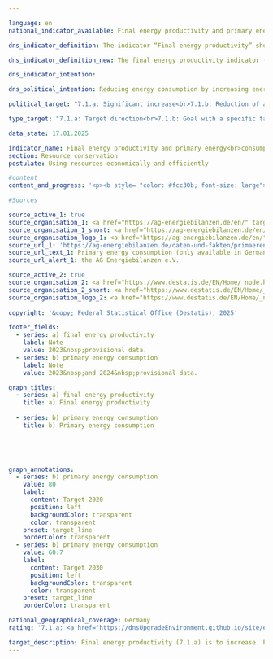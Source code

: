 ```yaml
---

language: en        
national_indicator_available: Final energy productivity and primary energy<br>consumption        

dns_indicator_definition: The indicator “Final energy productivity” shows the trend of value added per unit of final energy used. The concept of “final energy” refers to the part of the energy that is used energetically in terms of thermal or electric energy in the production sectors for the manufacturing of goods or by households.<br>The indicator ”Primary energy consumption” specifies how much energy was consumed by a country in the energy sectors for conversion purposes on the one hand, and by production activities, transport and households on the other.        

dns_indicator_definition_new: The final energy productivity indicator (7.1.a) shows the development of value added per unit of final energy used compared to the base year 2008. The term ‘final energy’ refers to the portion of energy that is available as thermal or electrical energy for the production of goods or for use in private households. Indicator 7.1.b shows the development of primary energy consumption compared to the base year 2008. Primary energy consumption is calculated as the sum of final energy consumption, non-energy consumption and the balance in the conversion balance. In the conversion balance, the conversion of energy sources is shown as input and output. Own consumption in the conversion areas and flare and line losses are also recognised in the conversion balance.        

dns_indicator_intention:         

dns_political_intention: Reducing energy consumption by increasing energy efficiency is the second main pillar of the energy transition alongside the expansion of renewable energies. The aim is to achieve a high level of economic performance with as little energy as possible. Saving energy protects the climate and the environment, contributes to improving security of supply and the competitiveness of industry.        

political_target: "7.1.a: Significant increase<br>7.1.b: Reduction of at least 39.3&nbsp;per cent by 2030&nbsp;compared to 2008"        

type_target: "7.1.a: Target direction<br>7.1.b: Goal with a specific target value"        

data_state: 17.01.2025        

indicator_name: Final energy productivity and primary energy<br>consumption        
section: Resource conservation        
postulate: Using resources economically and efficiently        

#content         
content_and_progress: '<p><b style= "color: #fcc30b; font-size: large">7.1.a, b Final energy productivity and primary energy<br><br>consumption</b><br><br>When considering energy consumption, a distinction is made between primary and final energy:<br><br>• 	Primary energy refers to the energy contained in natural energy sources such as natural gas, petroleum, coal, or uranium before their conversion. Energy obtained from renewable sources also counts as primary energy.<br><br>• 	Final energy is the portion of primary energy available to the final consumer in the form of electricity, district heating, natural gas, or fuels. It results from the primary energy minus the losses incurred during conversion, transport, and storage.<br><br><b>7.1.a Final energy productivity</b><br><br>Final energy productivity describes the relationship between economic value added&nbsp;–&nbsp;measured as gross domestic product (<abbr title="Gross domestic product" tabindex="0">GDP</abbr>)&nbsp;–&nbsp;and final energy consumption. It serves as an indicator of energy efficiency in the production of goods, the provision of services, and energy consumption in private households.<br><br>Because the indicator refers to final energy, losses during conversion, transport, and storage are not taken into account. Therefore, conclusions about the efficiency of energy conversion processes&nbsp;–&nbsp;such as the efficiency of power plants&nbsp;–&nbsp;or progress in energy transmission and storage are not possible.<br><br>According to preliminary results, final energy productivity increased by 31.8% between 2008&nbsp;and 2023, including 10.8&nbsp;percentage points in 2022&nbsp;and 2023&nbsp;alone. This means that the politically set target of a continuous increase was achieved both last year and on a multi-year average.<br><br>Until 2019, the indicator"s development was primarily driven by rising <abbr title="Gross domestic product" tabindex="0">GDP</abbr> (+14.7&nbsp;% compared to 2008), while final energy consumption remained relatively constant (–3.0&nbsp;%). Between 2021&nbsp;and 2023, <abbr title="Gross domestic product" tabindex="0">GDP</abbr> increased only slightly, but at the same time, energy consumption fell significantly&nbsp;–&nbsp;from 94.2&nbsp;% to 87.5&nbsp;% of the 2008&nbsp;baseline. As a result, final energy productivity continued to increase despite stagnating <abbr title="Gross domestic product" tabindex="0">GDP</abbr>.<br><br>Regional differences are clearly visible: In 2022, final energy productivity in Saxony-Anhalt was 249&nbsp;million euros per gigajoule&nbsp;–&nbsp;an increase of only 4.6% compared to 2008. Saxony-Anhalt thus recorded the lowest value in Germany, both in terms of final energy productivity itself and its development. The highest values were achieved by the city-states of Berlin (928&nbsp;million euros per gigajoule) and Hamburg (983&nbsp;million euros per gigajoule). Berlin also achieved the highest growth of all federal states, with 72.8&nbsp;% compared to 2008. <br><br>Total final energy consumption in 2023&nbsp;amounted to 8,163&nbsp;petajoules, compared to 9,327&nbsp;petajoules in 2008. Approximately 14&nbsp;% was accounted for by industry, commerce and services, 28&nbsp;% each by households and industry, and 31&nbsp;% by transport.<br><br><b>7.1.b 	Primary energy consumptio</b><br><br>Primary energy consumption encompasses the total energy content of all energy sources used domestically. This includes primary energy sources such as lignite and hard coal, mineral oil, natural gas, and energy from renewable sources. These are either used directly or converted into secondary energy sources such as electricity, district heating, gasoline, or diesel.<br><br>The calculation is based on the total domestically produced energy sources plus the balance of imports and exports, as well as inventory changes, less reserves stored at sea. The basis is the energy balances of the Working Group on Energy Balances (<abbr title="Energy Balance Association" tabindex="0">AGEB</abbr>), supplemented by other data sources .<br><br>In contrast to final energy productivity, this indicator does not consider economic reference values, but only consumption . Since it is based on primary energy, efficiency improvements in the conversion of fossil fuels&nbsp;–&nbsp;particularly in electricity generation&nbsp;–&nbsp;are also included. However, this does not clearly determine whether changes in the indicator are due to changes in energy consumption or to developments in energy generation, conversion, and transport. When electricity is generated from renewable sources, the energy produced is counted as primary energy, so efficiency improvements in these plants do not have a direct impact on the indicator.<br><br>Between 2008&nbsp;and 2024, primary energy consumption fell According to preliminary data, the energy consumption will be 72.9&nbsp;% of the baseline. If the trend of recent years continues, the politically defined target of reducing primary energy consumption by at least 39.3&nbsp;% compared to 2008&nbsp;by 2030&nbsp;–&nbsp;expected to be achieved ahead of schedule.<br><br>Here, too, there are clear regional differences: While primary energy consumption While in Saxony it rose to 102.8&nbsp;% of the 2008&nbsp;baseline in 2022&nbsp;, in Schleswig-Holstein it fell to 73.8&nbsp;%.</p>'                

#Sources        

source_active_1: true
source_organisation_1: <a href="https://ag-energiebilanzen.de/en/" target="_blank" onclick="return confirm_alert('the AG Energiebilanzen e.V.', 'En')">AG Energiebilanzen e.V.</a>
source_organisation_1_short: <a href="https://ag-energiebilanzen.de/en/" target="_blank" onclick="return confirm_alert('the AG Energiebilanzen e.V.', 'En')">AG Energiebilanzen e.V.</a>
source_organisation_logo_1: <a href="https://ag-energiebilanzen.de/en/" target="_blank" onclick="return confirm_alert('the AG Energiebilanzen e.V.', 'En')"><img src="https://dnsTestEnvironment.github.io/dns-indicators/public/OrgImgEn/ageb.png" alt="AG Energiebilanzen e.V." title=" Click here to visit the homepage of the organizationAG Energiebilanzen e.V." style="height:60px; width:148px; border:transparent"/></a>
source_url_1: 'https://ag-energiebilanzen.de/daten-und-fakten/primaerenergieverbrauch/'
source_url_text_1: Primary energy consumption (only available in German)
source_url_alert_1: the AG Energiebilanzen e.V.

source_active_2: true
source_organisation_2: <a href="https://www.destatis.de/EN/Home/_node.html" target="_blank">Federal Statistical Office</a>
source_organisation_2_short: <a href="https://www.destatis.de/EN/Home/_node.html" target="_blank">Federal Statistical Office</a>
source_organisation_logo_2: <a href="https://www.destatis.de/EN/Home/_node.html" target="_blank"><img src="https://dnsTestEnvironment.github.io/dns-indicators/public/OrgImgEn/destatis.png" alt="Federal Statistical Office" title=" Click here to visit the homepage of the organizationFederal Statistical Office" style="height:60px; width:148px; border:transparent"/></a>
        
copyright: '&copy; Federal Statistical Office (Destatis), 2025'        

footer_fields:
  - series: a) final energy productivity
    label: Note
    value: 2023&nbsp;provisional data.
  - series: b) primary energy consumption
    label: Note
    value: 2023&nbsp;and 2024&nbsp;provisional data.        

graph_titles: 
  - series: a) final energy productivity
    title: a) Final energy productivity
    
  - series: b) primary energy consumption
    title: b) Primary energy consumption
            

        


graph_annotations:
  - series: b) primary energy consumption
    value: 80
    label:
      content: Target 2020
      position: left
      backgroundColor: transparent
      color: transparent
    preset: target_line
    borderColor: transparent
  - series: b) primary energy consumption
    value: 60.7
    label:
      content: Target 2030
      position: left
      backgroundColor: transparent
      color: transparent
    preset: target_line
    borderColor: transparent                

national_geographical_coverage: Germany        
rating: '7.1.a: <a href="https://dnsUpgradeEnvironment.github.io/site/en/status"><img src="https://sdg-indikatoren.de/public/Wettersymbole/Sonne.png" title="In 2023 both the average value and the previous annual change pointed in the right direction." alt="Weathersymbol: Sun"/></a> Data state: 01.17.2025<br>7.1.b: <a href="https://dnsUpgradeEnvironment.github.io/site/en/status"><img src="https://sdg-indikatoren.de/public/Wettersymbole/Sonne.png" title="If the trend from 2024 had continued, the target value would have been reached or missed by less than 5% of the difference between the target value and the value at that time." alt="Weathersymbol: Sun"/></a> Data state: 01.17.2025'        

target_description: Final energy productivity (7.1.a) is to increase. Primary energy consumption (7.1.b) is to be reduced to a maximum of 60.7&nbsp;per cent of the 2008&nbsp;value by 2030.<br><br><br>Based on the target formulation, indicator 7.1.a for 2023&nbsp;is rated as "Sun", as the indicator value recorded an increase both last year and on average over the last six years.<br><br><br>A specific target value for 2030&nbsp;is planned for indicator 7.1.b, which will already be undercut in 2028&nbsp;if the average development of the last six years is maintained. Indicator 7.1.b is rated as "Sun" for the year 2024.        
---
```


